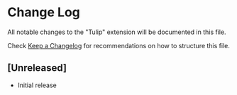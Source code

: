 # Change Log

All notable changes to the "Tulip" extension will be documented in this file.

Check [Keep a Changelog](http://keepachangelog.com/) for recommendations on how to structure this file.

## [Unreleased]

- Initial release